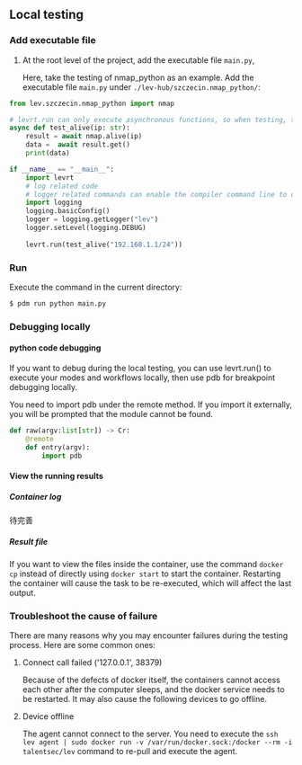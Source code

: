 ## Local testing

### Add executable file

1. At the root level of the project, add the executable file `main.py`,

   Here, take the testing of nmap_python as an example. Add the executable file `main.py` under `./lev-hub/szczecin.nmap_python/`:
   

```python
from lev.szczecin.nmap_python import nmap

# levrt.run can only execute asynchronous functions, so when testing, the target method needs to be encapsulated by an asynchronous function first.
async def test_alive(ip: str):
    result = await nmap.alive(ip)
    data =  await result.get()
    print(data)

if __name__ == "__main__":
    import levrt
    # log related code
    # logger related commands can enable the compiler command line to output debugging data when the tool is executed
    import logging
    logging.basicConfig()
    logger = logging.getLogger("lev")
    logger.setLevel(logging.DEBUG)
  
    levrt.run(test_alive("192.168.1.1/24"))
```

### Run

Execute the command in the current directory:

```bash
$ pdm run python main.py
```

### Debugging locally

#### python code debugging

If you want to debug during the local testing, you can use levrt.run() to execute your modes and workflows locally, then use pdb for breakpoint debugging locally.

You need to import pdb under the remote method. If you import it externally, you will be prompted that the module cannot be found.

```python
def raw(argv:list[str]) -> Cr:
    @remote
    def entry(argv):
        import pdb
```

#### View the running results
##### Container log
待完善
##### Result file
If you want to view the files inside the container, use the command `docker cp` instead of directly using `docker start` to start the container.
Restarting the container will cause the task to be re-executed, which will affect the last output.

### Troubleshoot the cause of failure

There are many reasons why you may encounter failures during the testing process. Here are some common ones:

1. Connect call failed ('127.0.0.1', 38379)

   Because of the defects of docker itself, the containers cannot access each other after the computer sleeps, and the docker service needs to be restarted.
   It may also cause the following devices to go offline.

2. Device offline

   The agent cannot connect to the server. You need to execute the `ssh lev agent | sudo docker run -v /var/run/docker.sock:/docker --rm -i talentsec/lev` command to re-pull and execute the agent.
   
